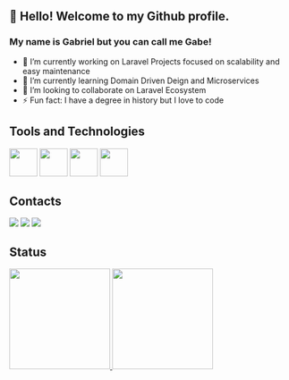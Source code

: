 ## 👋 Hello! Welcome to my Github profile.
### My name is Gabriel but you can call me Gabe!

- 🔭 I’m currently working on Laravel Projects focused on scalability and easy maintenance
- 🌱 I’m currently learning Domain Driven Deign and Microservices 
- 👯 I’m looking to collaborate on Laravel Ecosystem
- ⚡ Fun fact: I have a degree in history but I love to code

## Tools and Technologies
<img src="https://cdn.jsdelivr.net/gh/devicons/devicon/icons/typescript/typescript-plain.svg"  width="50" height="50"/> <img src="https://cdn.jsdelivr.net/gh/devicons/devicon/icons/php/php-original.svg" width="50" height="50"/>  <img src="https://cdn.jsdelivr.net/gh/devicons/devicon/icons/go/go-original.svg" width="50" height="50"/> <img src="https://cdn.jsdelivr.net/gh/devicons/devicon/icons/flutter/flutter-original.svg" width="50" height="50"/>
          

## Contacts
<div>
<a href="https://instagram.com/gabriel_de_bem" target="_blank"><img src="https://img.shields.io/badge/-Instagram-%23E4405F?style=for-the-badge&logo=instagram&logoColor=white" target="_blank"></a>
<a href ="mailto:gabrieldebem72@gmail.com"><img src="https://img.shields.io/badge/Gmail-D14836?style=for-the-badge&logo=gmail&logoColor=white" target="_blank"></a>
<a href="https://www.linkedin.com/in/gabriel-de-bem-9590a5133/" target="_blank"><img src="https://img.shields.io/badge/-LinkedIn-%230077B5?style=for-the-badge&logo=linkedin&logoColor=white" target="_blank"></a>   
</div>

## Status
<div>
<a href="https://github.com/gabrieldebem">
<img height="180em" src="https://github-readme-stats-git-masterrstaa-rickstaa.vercel.app/api/top-langs/?username=gabrieldebem&layout=compact&langs_count=7&theme=dracula"/>
<img height="180em" src="https://github-readme-stats-git-masterrstaa-rickstaa.vercel.app/api?username=gabrieldebem&show_icons=true&theme=dracula&include_all_commits=true&count_private=true"/>
</div>







<!---
gabrieldebem/gabrieldebem is a ✨ special ✨ repository because its `README.md` (this file) appears on your GitHub profile.
You can click the Preview link to take a look at your changes.
--->
